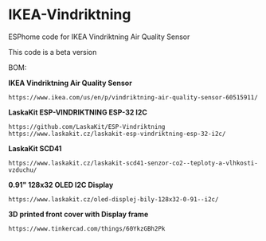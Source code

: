 # IKEA-Vindriktning
ESPhome code for IKEA Vindriktning Air Quality Sensor

This code is a beta version

BOM:

**IKEA Vindriktning Air Quality Sensor**
  
    https://www.ikea.com/us/en/p/vindriktning-air-quality-sensor-60515911/
    
**LaskaKit ESP-VINDRIKTNING ESP-32 I2C**
  
    https://github.com/LaskaKit/ESP-Vindriktning
    https://www.laskakit.cz/laskakit-esp-vindriktning-esp-32-i2c/
    
**LaskaKit SCD41**
  
    https://www.laskakit.cz/laskakit-scd41-senzor-co2--teploty-a-vlhkosti-vzduchu/
    
**0.91" 128x32 OLED I2C Display**
  
    https://www.laskakit.cz/oled-displej-bily-128x32-0-91--i2c/

**3D printed front cover with Display frame**

    https://www.tinkercad.com/things/60YkzGBh2Pk
